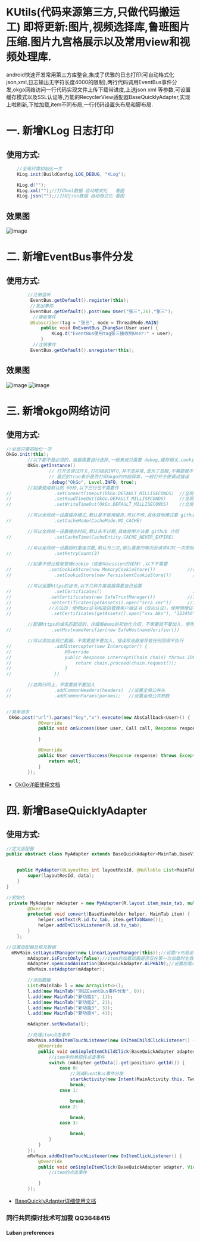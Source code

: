 KUtils(代码来源第三方,只做代码搬运工) 即将更新:图片,视频选择库,鲁班图片压缩.图片九宫格展示以及常用view和视频处理库.
========
android快速开发常用第三方库整合,集成了优雅的日志打印(可自动格式化json,xml,日志输出无字符长度4000的限制),两行代码调用EventBus事件分发,okgo网络访问一行代码实现文件上传下载带进度,上送json xml 等参数,可设置缓存模式以及SSL认证等,万能的RecyclerView适配器BaseQuicklyAdapter,实现上啦刷新,下拉加载,item不同布局,一行代码设置头布局和脚布局.

 # 一. 新增KLog 日志打印
 ## 使用方式:
 ```Java
     //全局只需初始化一次
     KLog.init(BuildConfig.LOG_DEBUG, "KLog");

     KLog.d("");
     KLog.xml("");//打印xml数据 自动格式化   看图
     KLog.json("");//打印json数据 自动格式化 看图
  ```
  ## 效果图
![image](https://github.com/devzwy/KUtils/raw/master/Screenshot/KLogImage.png)

# 二. 新增EventBus事件分发

## 使用方式:
```Java
        //注册监听
         EventBus.getDefault().register(this);
         //发出事件
         EventBus.getDefault().post(new User("张三",26),"张三");
          //接收事件
         @Subscriber(tag = "张三", mode = ThreadMode.MAIN)
             public void OnEventBus_ZhangSan(User user) {
                 KLog.d("EventBus使用tag张三接收到User:" + user);
             }
          //注销事件
         EventBus.getDefault().unregister(this);
```
## 效果图
![image](https://github.com/devzwy/KUtils/raw/master/Screenshot/MainAty.png)
![image](https://github.com/devzwy/KUtils/raw/master/Screenshot/TwoAty.png)


# 三. 新增okgo网络访问

## 使用方式:
```Java
//全局只需初始化一次
OkGo.init(this);
        //以下都不是必须的，根据需要自行选择,一般来说只需要 debug,缓存相关,cookie相关的 就可以了
        OkGo.getInstance()
                // 打开该调试开关,打印级别INFO,并不是异常,是为了显眼,不需要就不要加入该行
                // 最后的true表示是否打印okgo的内部异常，一般打开方便调试错误
                .debug("OkGo", Level.INFO, true);
        //如果使用默认的 60秒,以下三行也不需要传
//                .setConnectTimeout(OkGo.DEFAULT_MILLISECONDS)  //全局的连接超时时间
//                .setReadTimeOut(OkGo.DEFAULT_MILLISECONDS)     //全局的读取超时时间
//                .setWriteTimeOut(OkGo.DEFAULT_MILLISECONDS)    //全局的写入超时时间

        //可以全局统一设置缓存模式,默认是不使用缓存,可以不传,具体其他模式看 github 介绍 https://github.com/jeasonlzy/
//                .setCacheMode(CacheMode.NO_CACHE)

        //可以全局统一设置缓存时间,默认永不过期,具体使用方法看 github 介绍
//                .setCacheTime(CacheEntity.CACHE_NEVER_EXPIRE)

        //可以全局统一设置超时重连次数,默认为三次,那么最差的情况会请求4次(一次原始请求,三次重连请求),不需要可以设置为0
//                .setRetryCount(3)

        //如果不想让框架管理cookie（或者叫session的保持）,以下不需要
//              .setCookieStore(new MemoryCookieStore())            //cookie使用内存缓存（app退出后，cookie消失）
//                .setCookieStore(new PersistentCookieStore())        //cookie持久化存储，如果cookie不过期，则一直有效

        //可以设置https的证书,以下几种方案根据需要自己设置
//                .setCertificates()                                  //方法一：信任所有证书,不安全有风险
//              .setCertificates(new SafeTrustManager())            //方法二：自定义信任规则，校验服务端证书
//              .setCertificates(getAssets().open("srca.cer"))      //方法三：使用预埋证书，校验服务端证书（自签名证书）
//              //方法四：使用bks证书和密码管理客户端证书（双向认证），使用预埋证书，校验服务端证书（自签名证书）
//               .setCertificates(getAssets().open("xxx.bks"), "123456", getAssets().open("yyy.cer"))//

        //配置https的域名匹配规则，详细看demo的初始化介绍，不需要就不要加入，使用不当会导致https握手失败
//               .setHostnameVerifier(new SafeHostnameVerifier())

        //可以添加全局拦截器，不需要就不要加入，错误写法直接导致任何回调不执行
//                .addInterceptor(new Interceptor() {
//                    @Override
//                    public Response intercept(Chain chain) throws IOException {
//                        return chain.proceed(chain.request());
//                    }
//                })

        //这两行同上，不需要就不要加入
//                .addCommonHeaders(headers)  //设置全局公共头
//                .addCommonParams(params);   //设置全局公共参数


//简单请求
 OkGo.post("url").params("key","v").execute(new AbsCallback<User>() {
            @Override
            public void onSuccess(User user, Call call, Response response) {

            }

            @Override
            public User convertSuccess(Response response) throws Exception {
                return null;
            }
        });
```
- [OkGo详细使用文档](https://github.com/devzwy/KUtils/blob/master/Word/README_OKGO.md)

# 四. 新增BaseQuicklyAdapter

## 使用方式:
```Java
//定义适配器
public abstract class MyAdapter extends BaseQuickAdapter<MainTab,BaseViewHolder> {


    public MyAdapter(@LayoutRes int layoutResId, @Nullable List<MainTab> data) {
        super(layoutResId, data);
    }
}

//初始化
 private MyAdapter mAdapter = new MyAdapter(R.layout.item_main_tab, null) {
        @Override
        protected void convert(BaseViewHolder helper, MainTab item) {
            helper.setText(R.id.tv_tab, item.getTabName());
            helper.addOnClickListener(R.id.tv_tab);
        }
    };

//设置适配器及填充数据
  mRvMain.setLayoutManager(new LinearLayoutManager(this));//设置rv布局走向
        mAdapter.isFirstOnly(false);//item的加载动画是否仅在第一次加载时生效
        mAdapter.openLoadAnimation(BaseQuickAdapter.ALPHAIN);//设置加载动画
        mRvMain.setAdapter(mAdapter);

        //添加数据
        List<MainTab> l = new ArrayList<>();
        l.add(new MainTab("测试EventBus事件分发", 0));
        l.add(new MainTab("新功能1", 1));
        l.add(new MainTab("新功能2", 2));
        l.add(new MainTab("新功能3", 3));
        l.add(new MainTab("新功能4", 4));

        mAdapter.setNewData(l);

        //处理item点击事件
        mRvMain.addOnItemTouchListener(new OnItemChildClickListener() {
            @Override
            public void onSimpleItemChildClick(BaseQuickAdapter adapter, View view, int position) {
                //item中的单控件点击事件
                switch (mAdapter.getData().get(position).getId()) {
                    case 0:
                        //测试EventBus事件分发
                        startActivity(new Intent(MainActivity.this, TwoActivity.class));
                        break;
                    case 1:

                        break;
                    case 2:

                        break;
                    case 3:

                        break;
                }
            }
        });
        mRvMain.addOnItemTouchListener(new OnItemClickListener() {
            @Override
            public void onSimpleItemClick(BaseQuickAdapter adapter, View view, int position) {
                //item的点击事件

            }
        });
```
- [BaseQuicklyAdapter详细使用文档](https://github.com/devzwy/KUtils/raw/master/Word/README_BaseQuicklyAdapter)

### 同行共同探讨技术可加我 QQ3648415
   #### Luban   preferences